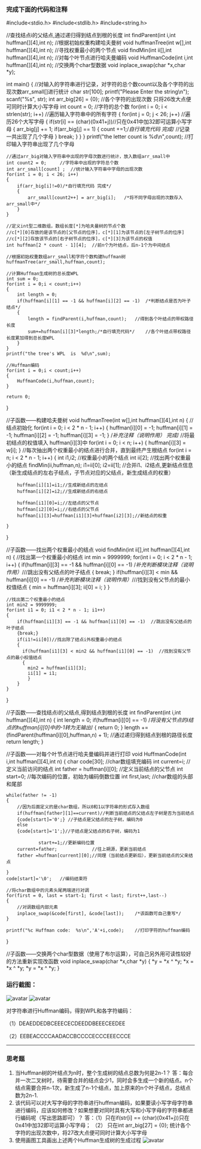 ### 完成下面的代码和注释
#include<stdio.h>
#include<stdlib.h>
#include<string.h>

//查找结点i的父结点,通过递归得到结点到根的长度
int findParent(int i,int huffman[][4],int n);
//根据初始权重构建哈夫曼树
void huffmanTree(int w[],int huffman[][4],int n);
//寻找权重最小的两个节点
void findMin(int ii[],int huffman[][4],int n);
//对每个叶节点进行哈夫曼编码
void HuffmanCode(int i,int huffman[][4],int n);
//交换两个char型数据
void inplace_swap(char *x,char *y);

int main()
{
    //对输入的字符串进行记录，对字符的总个数count以及各个字符的出现次数arr_small[]进行统计
    char str[100];
    printf("Please Enter the string\n");
    scanf("%s", str);
    int arr_big[26] = {0};  //各个字符的出现次数    只将26改大点便可同时计算大小写字母
    int count = 0;  //字符的总个数
    for(int i = 0; i < strlen(str); i++)    //遍历输入字符串中的所有字符
    {
        for(int j = 0; j < 26; j++) //遍历26个大写字母
        {
            if(str[i] == (char)(0x41+j))//只在0x41中加32即可运算小写字母
            {
                arr_big[j] += 1;
                if(arr_big[j] == 1)
                {
                    count +=1;/*自行填充代码 完成*/	//记录一共出现了几个字母
                }
                break;
            }
        }
    }
    printf("the letter count is %d\n",count);   //打印输入字符串出现了几个字母

    //通过arr_big对输入字符串中出现的字母次数进行统计，放入数组arr_small中
    int count2 = 0;     //字符串中出现的字符总个数
    int arr_small[count] ;  //统计输入字符串中字母的出现次数
    for(int i = 0; i < 26; i++)
    {
        if(arr_big[i]!=0)/*自行填充代码 完成*/
        {
            arr_small[count2++] = arr_big[i];	/*将不同字母出现的次数存入arr_small中*/
        }
    }

    //定义int型二维数组，数组长度[*]为哈夫曼树的节点个数
    //c[*][0]存放的是该节点的[父节点的位序]，c[*][1]为该节点的[左子树节点的位序]
    //c[*][2]存放该节点的[右子树节点的位序]，c[*][3]为该节点的权值
    int huffman[2 * count - 1][4];  //前n个为叶结点，后n-1个为中间结点

    //根据初始权重数组arr_small和字符个数构建huffman树
    huffmanTree(arr_small,huffman,count);

    //计算Huffman生成树的总长度WPL
    int sum = 0;
    for(int i = 0;i < count;i++)
    {
        int length = 0;
        if(huffman[i][1] == -1 && huffman[i][2] == -1)  /*判断结点是否为叶子结点*/
        {
            length = findParent(i,huffman,count);   //得到各个叶结点的带权路径长度
            sum+=huffman[i][3]*length;/*自行填充代码*/  	//各个叶结点带权路径长度累加得到总长度WPL
        }
    }
    printf("the tree's WPL  is  %d\n",sum);

    //Huffman编码
    for(int i = 0;i < count;i++)
    {
        HuffmanCode(i,huffman,count);
    }
    
    return 0;
}

//子函数——构建哈夫曼树
void huffmanTree(int w[],int huffman[][4],int n)
{
    //结点初始化
    for(int i = 0; i < 2 * n - 1; i++)
    {
        huffman[i][0] = -1;
        huffman[i][1] = -1;
        huffman[i][2] = -1;
        huffman[i][3] = -1;
    }
    /*补充注释（说明作用） 完成*/ //将最初结点的权值填入 huffman[i][3]中
    for(int i = 0; i < n; i++)
    {
        huffman[i][3] = w[i];
    }
    //每次抽出两个权重最小的结点进行合并，直到最终产生根结点
    for(int i = n; i < 2 * n - 1; i++)
    {
        int i1,i2;  //权重最小的两个结点
        int ii[2]; 
        //找出两个权重最小的结点
        findMin(ii,huffman,n);
        i1=ii[0];
        i2=ii[1];
        //合并i1、i2结点,更新结点信息（新生成结点的左右子结点，子节点对应的父结点，新生成结点的权重）
        
        huffman[i][1]=i1;//生成新结点的左结点
        huffman[i][2]=i2;//生成新结点的右结点
        
		huffman[i1][0]=i;//左结点的父节点
        huffman[i2][0]=i;//右结点的父节点
        huffman[i][3]=huffman[i1][3]+huffman[i2][3];//新结点的权重
        
    }
}

//子函数——找出两个权重最小的结点
void findMin(int ii[],int huffman[][4],int n)
{
    //找出第一个权重最小的结点
    int min = 9999999;
    for(int i = 0; i < 2 * n - 1; i++)
    {
        if(huffman[i][3] == -1 && huffman[i][0] == -1)  /*补充判断模块注释（说明作用）*///跳出没有父结点的叶子结点
        {
            break;
        }
        if(huffman[i][3] < min && huffman[i][0] == -1)  /*补充判断模块注释（说明作用）*///找到没有父节点的最小权值结点
        {
            min = huffman[i][3];
            ii[0] = i;
        }
    }

    //找出第二个权重最小的结点
    int min2 = 9999999;
    for(int i1 = 0; i1 < 2 * n - 1; i1++)
    {
        if(huffman[i1][3] == -1 && huffman[i1][0] == -1)  //跳出没有父结点的叶子结点
		{break;}
        if(i1!=ii[0])//找出除了结点i外权重最小的结点
		{
		  if(huffman[i1][3] < min2 && huffman[i1][0] == -1)  //找到没有父节点的最小权值结点
		  {
            min2 = huffman[i1][3];
            ii[1] = i1;
			}
		}
	}
}

//子函数——查找结点i的父结点,得到结点到根的长度
int findParent(int i,int huffman[][4],int n)
{
    int length = 0;
    if(huffman[i][0] == -1)     /*将没有父节点的i结点的huffman[i][0]中的-1转为无输出*/
    {
        return 0;
    }
    length += (findParent(huffman[i][0],huffman,n) + 1);    //通过递归得到结点到根的路径长度
    return length;
}

//子函数——对每个叶节点进行哈夫曼编码并进行打印
void HuffmanCode(int i,int huffman[][4],int n)
{
    char code[30];  //char数组填充编码
    int current=i;  //定义当前访问的结点
    int father = huffman[i][0]; //定义当前结点的父节点
    int start=0;    //每次编码的位置，初始为编码倒数位置
    int first,last;     //char数组的头部和尾部

	while(father != -1)
    {
    	//因为后面定义的是char数组，所以0和1以字符串的形式存入数组
    	if(huffman[father][1]==current)//判断当前结点的父结点左子树是否为当前结点
		{code[start]='0';} //子结点是父结点的左子树，编码为0
		else
		{code[start]='1';}//子结点是父结点的右子树，编码为1
	
       	        start+=1;//更新编码位置
		current=father;	            //往上朔源，更新当前结点
        father =huffman[current][0];//同理（当前结点更新后），更新当前结点的父亲结点
		            
    }
    code[start]='\0';   //编码结束符

    //将char数组中的元素头尾两端进行对调
    for(first = 0, last = start-1; first < last; first++,last--)
    {
        //对调数组内部元素
        inplace_swap(&code[first], &code[last]);	/*该函数可自己重写*/
    }

    printf("%c Huffman code:  %s\n",'A'+i,code);    //打印字符的huffman编码
}

//子函数——交换两个char型数据（使用了布尔运算），可自己另外用可读性较好的方法重新实现改函数
void inplace_swap(char *x,char *y)
{
    *y = *x ^ *y;
    *x = *x ^ *y;
    *y = *x ^ *y;
}

### 运行截图：

![avatar](1.png)
![avatar](2.png)

对字符串进行Huffman编码，得到WPL和各字符编码：

（1）DEAEDDEDBCEEECECDEEDDBEEECEEDEE

（2）EEBEACCCCAADACCBCCCCECCCEEECCCE

---

### 思考题

1. 当Huffman树的叶结点为n时，整个生成树的结点总数为何是2n-1？
答：每合并一次二叉树时，待需要合并的结点会少1，同时会多生成一个新的结点。n个结点需要合并n-1次，新生成了n-1个结点，加上原来的n个叶子结点，总结点数为2n-1.
2. 该代码可以对大写字母的字符串进行huffman编码，如果要读小写字母字符串进行编码，应该如何修改？如果想要对同时具有大写和小写字母的字符串都进行编码呢（写出思路即可）？
答：（1）只在if(str[i] == (char)(0x41+j))只在0x41中加32即可运算小写字母；
      （2） 只在int arr_big[27] = {0};  统计各个字符的出现次数中，将27改大点便可同时计算大小写字母
3. 使用画图工具画出上述两个Huffman生成树的生成过程
![avatar](huf.png)


